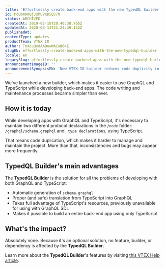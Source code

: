 ```yaml
---
title: 'Effortlessly create back-end apps with the new TypedQL Builder'
id: PcQomKRQjJshUVKD5QJ7m
status: ARCHIVED
createdAt: 2019-02-18T20:46:30.765Z
updatedAt: 2020-03-13T21:24:39.132Z
publishedAt: 
contentType: updates
productTeam: VTEX IO
author: TnXcuQydAAOuwWACo864E
slugEN: effortlessly-create-backend-apps-with-the-new-typedql-builder
locale: en
legacySlug: effortlessly-create-backend-apps-with-the-new-typedql-builder
announcementImageID: ''
announcementSynopsisEN: 'New VTEX.IO builder reduces code duplicity in apps developed using GraphQL e TypeScript.'
---
```


We've launched a new builder, which makes it easier to use GraphQL and TypeScript while developing back-end apps. The code writing and maintenance processes became simpler than ever.

## How it is today
While developing apps with GraphQL and TypeScript, it's necessary to maintain two different protocol declarations in the `/node` folder:  `/graphql/schema.graphql` and ` type declarations`, using TypeScript.

That means code duplication, which makes it harder to manage and maintain the project. More than that, inconsistencies and bugs may appear more frequently.


## TypedQL Builder's main advantages
The __TypedQL Builder__ is the solution for all the problems of developing with both GraphQL and TypeScript:

- Automatic generation of `schema.graphql`
- Proper (and safe) translation from TypeScript into GraphQL
- Takes full advantage of TypeScript's resources, previously unavailable for using with GraphQL SDL
- Makes it possible to build an entire back-end app using only TypeScript


## What's the impact?
Absolutely none. Because it's an optional solution, no feature, builder, or dependency is affected by the __TypedQL Builder__.

Learn more about the __TypedQL Builder__'s features by visiting [this VTEX Help article](/en/tutorial/typeql-builder).
